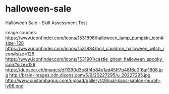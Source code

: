 # halloween-sale
Halloween Sale - Skill Assessment Test

image sources:
https://www.iconfinder.com/icons/1531896/halloween_lamp_pumpkin_icon#size=128
https://www.iconfinder.com/icons/1531884/boil_cauldron_halloween_witch_icon#size=128
https://www.iconfinder.com/icons/1531901/castle_ghost_halloween_spooky_icon#size=128
https://duosear.ch/images/df1390d3b8ff4b84e1ad45ff7b48f6c0f6af1808.jpg
http://brain-images.cdn.dixons.com/5/9/20227295/u_20227295.jpg
http://www.custombagus.com/upload/gallery/49/jual-kaos-sablon-murah-ly96.png

